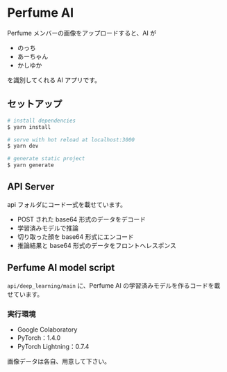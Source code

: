 # Perfume AI

Perfume メンバーの画像をアップロードすると、AI が

- のっち
- あーちゃん
- かしゆか

を識別してくれる AI アプリです。

## セットアップ

```bash
# install dependencies
$ yarn install

# serve with hot reload at localhost:3000
$ yarn dev

# generate static project
$ yarn generate
```

## API Server

api フォルダにコード一式を載せています。

- POST された base64 形式のデータをデコード
- 学習済みモデルで推論
- 切り取った顔を base64 形式にエンコード
- 推論結果と base64 形式のデータをフロントへレスポンス

## Perfume AI model script

`api/deep_learning/main` に、Perfume AI の学習済みモデルを作るコードを載せています。

### 実行環境

- Google Colaboratory
- PyTorch：1.4.0
- PyTorch Lightning：0.7.4

画像データは各自、用意して下さい。
